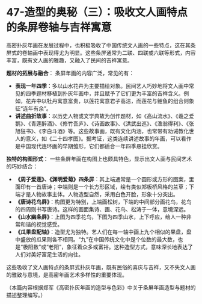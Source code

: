 # 47-造型的奥秘（三）：吸收文人画特点的条屏卷轴与吉祥寓意

高密扑灰年画在发展过程中，也积极吸收了中国传统文人画的一些特点，这在其条屏式的卷轴画中表现得尤为明显。这些条屏通常为二联、四联或六联等形式，内容丰富，既有文人画的雅趣，又融入了民间的吉祥寓意。

**题材的拓展与融合**：
条屏年画的内容广泛，常见的有：
*   **表现一年四季**：多以山水花卉为主要描绘对象。民间艺人巧妙地将文人画中常见的四季题材移植到扑灰年画中，并且赋予了它们更为丰富的吉祥含义。例如，花卉中以牡丹寓意富贵，以莲花寓意君子高洁，而莲花与鲤鱼的组合则象征“连年有余”。
*   **讲述曲折故事**：以历史人物或文学典故为创作题材，如《高山流水》、《羲之爱鹅》、《青莲醉酒》、《修竹吾庐》、《诗画故事》、《洪武出巡》、《渔翁得利》、《张旭狂书》、《李白斗酒》等。这些故事画，既有文化内涵，也常带有劝诫教化世人的意义，如《二十四孝图》。据考证，这类连续讲述故事的年画，可以看作是中国现代连环画的早期雏形，它们都适合一年四季悬挂欣赏。

**独特的构图形式**：
一些条屏年画在构图上也颇具特色，显示出文人画与民间艺术的巧妙结合：
*   **《周子爱莲》、《渊明爱菊》四条屏**：其上端通常是一个圆形或方形的图案，里面印有一首唐诗；中端则是一个长方形区域，绘有类似郑板桥风格的兰草；下端才是人物故事主体。人物造型自然，采用白色开脸，形象十分突出。
*   **《唐诗花鸟屏》**：构图更为特别，上端画松树，下端的中间部分画花鸟，花鸟的四周则书写唐诗。这样的画面集诗、画、花鸟、松涛于一体，意境深远。
*   **《山水幽条屏》**：上图为四季花鸟，下图为四季山水，上下呼应，给人一种非常和谐的视觉感受。
*   **《瓜果盘配轴》**：造型尤为独特。艺人们在每一轴中画上九个相似的果盘，盘中盛放的瓜果则各不相同。“九”在中国传统文化中是个位数的最大数，也是“极阳数”或“老阳”，象征着众多或富裕。这种造型方式，意味深长地表达了人们对美好富足生活的向往。

这些吸收了文人画特点的条屏式扑灰年画，既有民俗的喜庆与吉祥，又不失文人画的雅致与意境，是高密年画艺术多样性的重要体现。

（本篇内容根据郑军《高密扑灰年画的造型与色彩》中关于条屏年画造型与题材的描述整理编写。）
